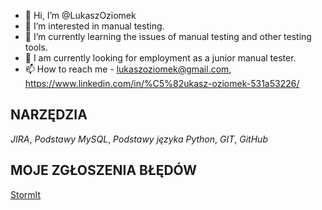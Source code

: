 - 👋 Hi, I’m @LukaszOziomek
- 👀 I’m interested in manual testing.
- 🌱 I’m currently learning the issues of manual testing and other testing tools.
- 💞️ I am currently looking for employment as a junior manual tester.
- 📫 How to reach me - lukaszoziomek@gmail.com, https://www.linkedin.com/in/%C5%82ukasz-oziomek-531a53226/

## NARZĘDZIA
*JIRA*, *Podstawy MySQL*, *Podstawy języka Python*, *GIT*, *GitHub*

## MOJE ZGŁOSZENIA BŁĘDÓW
[StormIt](https://zapodaj.net/plik-hidSiKXRXe)


<!---
LukaszOziomek/LukaszOziomek is a ✨ special ✨ repository because its `README.md` (this file) appears on your GitHub profile.
You can click the Preview link to take a look at your changes.
--->
